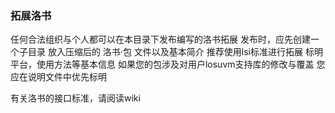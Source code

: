### 拓展洛书
任何合法组织与个人都可以在本目录下发布编写的洛书拓展
发布时，应先创建一个子目录
放入压缩后的 洛书·包 文件以及基本简介
推荐使用lsi标准进行拓展
标明 平台，使用方法等基本信息
如果您的包涉及对用户losuvm支持库的修改与覆盖
您应在说明文件中优先标明

有关洛书的接口标准，请阅读wiki